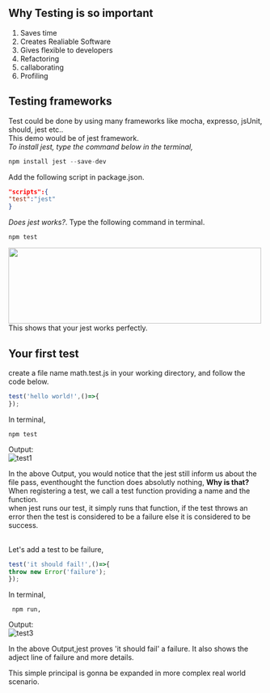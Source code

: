 ## Why Testing is so important
 1. Saves time
 2. Creates Realiable Software
 3. Gives flexible to developers
 4. Refactoring
 5. callaborating
 6. Profiling
 

## Testing frameworks
  Test could be done by using many frameworks like mocha, expresso, jsUnit, should, jest etc..</br>
  This demo would be of jest framework.</br>
  *To install jest, type the command below in the terminal,*
  ```javascript
  npm install jest --save-dev
  ```
  Add the following script in package.json. 
  ```json
  "scripts":{
  "test":"jest"
  }
  ```
 *Does jest works?*. Type the following command in terminal.
  ```terminal
  npm test
  ```
  <img src="https://user-images.githubusercontent.com/47861774/54043300-57a88b80-41f4-11e9-8dfa-9662ab5fe8db.png" height="150px" width="500px"/>
  This shows that your jest works perfectly.
  
  ## Your first test
  create a file name math.test.js in your working directory, and follow the code below.
  
  ```javascript 
  test('hello world!',()=>{
  });
  ```
  
  In terminal,
  ```terminal
  npm test
  ```
  
  Output:</br>
  ![test1](https://user-images.githubusercontent.com/47861774/54045335-6fced980-41f9-11e9-9fe3-d2c5f29b4031.png)
   
   In the above Output, you would notice that the jest still inform us about the file pass, eventhought the function does absolutly nothing, **Why is that?**</br>
   When registering a test, we call a test function providing a name and the function.</br>
  when jest runs our test, it simply runs that function, if the test throws an error then the test is considered to be a failure else it is considered to be  success.</br></br>
          
  Let's add a test to be failure,
  
   ```javascript 
  test('it should fail!',()=>{
  throw new Error('failure');
  });
  ```
  In terminal, 
  ```terminal
   npm run,
   ```
   Output:</br>
  ![test3](https://user-images.githubusercontent.com/47861774/54047248-ab1fd700-41fe-11e9-894a-4d8296b05bb2.png)
  
 In the above Output,jest proves 'it should fail' a failure. It also shows the adject line of failure and more details.
 
 This simple principal is gonna be expanded in more complex real world scenario.
 

 

       
